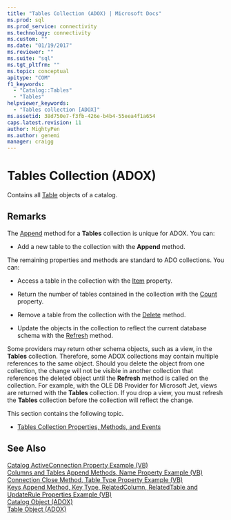 ```yaml
---
title: "Tables Collection (ADOX) | Microsoft Docs"
ms.prod: sql
ms.prod_service: connectivity
ms.technology: connectivity
ms.custom: ""
ms.date: "01/19/2017"
ms.reviewer: ""
ms.suite: "sql"
ms.tgt_pltfrm: ""
ms.topic: conceptual
apitype: "COM"
f1_keywords: 
  - "Catalog::Tables"
  - "Tables"
helpviewer_keywords: 
  - "Tables collection [ADOX]"
ms.assetid: 38d750e7-f3fb-426e-b4b4-55eea4f1a654
caps.latest.revision: 11
author: MightyPen
ms.author: genemi
manager: craigg
---
```

# Tables Collection (ADOX)
Contains all [Table](../../../ado/reference/adox-api/table-object-adox.md) objects of a catalog.  
  
## Remarks  
 The [Append](../../../ado/reference/adox-api/append-method-adox-tables.md) method for a **Tables** collection is unique for ADOX. You can:  
  
-   Add a new table to the collection with the **Append** method.  
  
 The remaining properties and methods are standard to ADO collections. You can:  
  
-   Access a table in the collection with the [Item](../../../ado/reference/ado-api/item-property-ado.md) property.  
  
-   Return the number of tables contained in the collection with the [Count](../../../ado/reference/ado-api/count-property-ado.md) property.  
  
-   Remove a table from the collection with the [Delete](../../../ado/reference/adox-api/delete-method-adox-collections.md) method.  
  
-   Update the objects in the collection to reflect the current database schema with the [Refresh](../../../ado/reference/ado-api/refresh-method-ado.md) method.  
  
 Some providers may return other schema objects, such as a view, in the **Tables** collection. Therefore, some ADOX collections may contain multiple references to the same object. Should you delete the object from one collection, the change will not be visible in another collection that references the deleted object until the **Refresh** method is called on the collection. For example, with the OLE DB Provider for Microsoft Jet, views are returned with the **Tables** collection. If you drop a view, you must refresh the **Tables** collection before the collection will reflect the change.  
  
 This section contains the following topic.  
  
-   [Tables Collection Properties, Methods, and Events](../../../ado/reference/adox-api/tables-collection-properties-methods-and-events.md)  
  
## See Also  
 [Catalog ActiveConnection Property Example (VB)](../../../ado/reference/adox-api/catalog-activeconnection-property-example-vb.md)   
 [Columns and Tables Append Methods, Name Property Example (VB)](../../../ado/reference/adox-api/columns-and-tables-append-methods-name-property-example-vb.md)   
 [Connection Close Method, Table Type Property Example (VB)](../../../ado/reference/adox-api/connection-close-method-table-type-property-example-vb.md)   
 [Keys Append Method, Key Type, RelatedColumn, RelatedTable and UpdateRule Properties Example (VB)](../../../ado/reference/adox-api/keys-append-method-key-type-relatedcolumn-relatedtable-example-vb.md)   
 [Catalog Object (ADOX)](../../../ado/reference/adox-api/catalog-object-adox.md)   
 [Table Object (ADOX)](../../../ado/reference/adox-api/table-object-adox.md)
